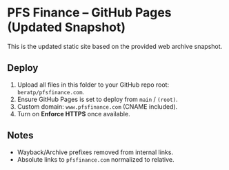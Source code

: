 # PFS Finance – GitHub Pages (Updated Snapshot)

This is the updated static site based on the provided web archive snapshot.

## Deploy
1) Upload all files in this folder to your GitHub repo root: `beratp/pfsfinance.com`.
2) Ensure GitHub Pages is set to deploy from `main` / `(root)`.
3) Custom domain: `www.pfsfinance.com` (CNAME included).
4) Turn on **Enforce HTTPS** once available.

## Notes
- Wayback/Archive prefixes removed from internal links.
- Absolute links to `pfsfinance.com` normalized to relative.
